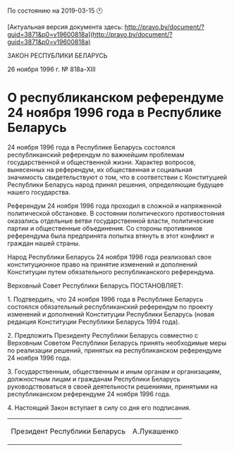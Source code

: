 По состоянию на 2019-03-15 &#x1F550;

[Актуальная версия документа здесь: http://pravo.by/document/?guid=3871&p0=v19600818a](http://pravo.by/document/?guid=3871&p0=v19600818a)

<p>ЗАКОН РЕСПУБЛИКИ БЕЛАРУСЬ</p>
<p>26 ноября 1996 г. № 818а-XIII</p>
<h1>О республиканском референдуме 24 ноября 1996 года в Республике Беларусь</h1>
<p>24 ноября 1996 года в Республике Беларусь состоялся республиканский референдум по важнейшим проблемам государственной и общественной жизни. Характер вопросов, вынесенных на референдум, их общественная и социальная значимость свидетельствуют о том, что в соответствии с Конституцией Республики Беларусь народ принял решения, определяющие будущее нашего государства.</p>
<p>Референдум 24 ноября 1996 года проходил в сложной и напряженной политической обстановке. В состоянии политического противостояния оказались отдельные ветви государственной власти, политические партии и общественные объединения. Со стороны противников референдума была предпринята попытка втянуть в этот конфликт и граждан нашей страны.</p>
<p>Народ Республики Беларусь 24 ноября 1996 года реализовал свое конституционное право на принятие изменений и дополнений Конституции путем обязательного республиканского референдума.</p>
<p>Верховный Совет Республики Беларусь ПОСТАНОВЛЯЕТ:</p>
<p>1. Подтвердить, что 24 ноября 1996 года в Республике Беларусь состоялся обязательный республиканский референдум по проекту изменений и дополнений Конституции Республики Беларусь (новая редакция Конституции Республики Беларусь 1994 года).</p>
<p>2. Предложить Президенту Республики Беларусь совместно с Верховным Советом Республики Беларусь принять необходимые меры по реализации решений, принятых на республиканском референдуме 24 ноября 1996 года.</p>
<p>3. Государственным, общественным и иным органам и организациям, должностным лицам и гражданам Республики Беларусь руководствоваться в своей деятельности решениями, принятыми на республиканском референдуме 24 ноября 1996 года.</p>
<p>4. Настоящий Закон вступает в силу со дня его подписания.</p>
<p></p>
<table><tr>
<td><p>Президент Республики Беларусь</p></td>
<td><p>А.Лукашенко</p></td>
</tr></table>
<p></p>